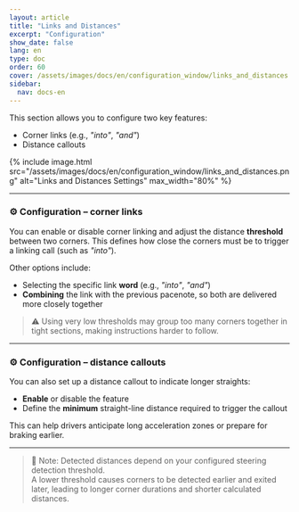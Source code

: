 ```yaml
---
layout: article
title: "Links and Distances"
excerpt: "Configuration"
show_date: false
lang: en
type: doc
order: 60
cover: /assets/images/docs/en/configuration_window/links_and_distances.png
sidebar:
  nav: docs-en
---
```


This section allows you to configure two key features:

- Corner links (e.g., *"into"*, *"and"*)
- Distance callouts

{% include image.html
   src="/assets/images/docs/en/configuration_window/links_and_distances.png"
   alt="Links and Distances Settings"
   max_width="80%" %}

---

### ⚙️ Configuration – corner links

You can enable or disable corner linking and adjust the distance **threshold** between two corners. This defines how close the corners must be to trigger a linking call (such as *"into"*).

Other options include:

- Selecting the specific link **word** (e.g., *"into"*, *"and"*)
- **Combining** the link with the previous pacenote, so both are delivered more closely together

> ⚠️ Using very low thresholds may group too many corners together in tight sections, making instructions harder to follow.

---

### ⚙️ Configuration – distance callouts

You can also set up a distance callout to indicate longer straights:

- **Enable** or disable the feature
- Define the **minimum** straight-line distance required to trigger the callout

This can help drivers anticipate long acceleration zones or prepare for braking earlier.

---

> 📌 Note: Detected distances depend on your configured steering detection threshold.  
> A lower threshold causes corners to be detected earlier and exited later, leading to longer corner durations and shorter calculated distances.
